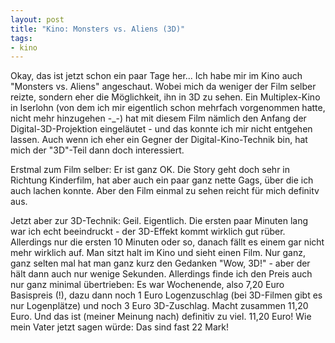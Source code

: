 ```yaml
--- 
layout: post
title: "Kino: Monsters vs. Aliens (3D)"
tags: 
- kino
---
```

Okay, das ist jetzt schon ein paar Tage her...
Ich habe mir im Kino auch "Monsters vs. Aliens" angeschaut. Wobei mich da weniger der Film selber reizte, sondern eher die Möglichkeit, ihn in 3D zu sehen. Ein Multiplex-Kino in Iserlohn (von dem ich mir eigentlich schon mehrfach vorgenommen hatte, nicht mehr hinzugehen -_-) hat mit diesem Film nämlich den Anfang der Digital-3D-Projektion eingeläutet - und das konnte ich mir nicht entgehen lassen. Auch wenn ich eher ein Gegner der Digital-Kino-Technik bin, hat mich der "3D"-Teil dann doch interessiert.
<!--more-->
Erstmal zum Film selber: Er ist ganz OK. Die Story geht doch sehr in Richtung Kinderfilm, hat aber auch ein paar ganz nette Gags, über die ich auch lachen konnte. Aber den Film einmal zu sehen reicht für mich definitv aus.

Jetzt aber zur 3D-Technik: Geil. Eigentlich. Die ersten paar Minuten lang war ich echt beeindruckt - der 3D-Effekt kommt wirklich gut rüber. Allerdings nur die ersten 10 Minuten oder so, danach fällt es einem gar nicht mehr wirklich auf. Man sitzt halt im Kino und sieht einen Film. Nur ganz, ganz selten mal hat man ganz kurz den Gedanken "Wow, 3D!" - aber der hält dann auch nur wenige Sekunden.
Allerdings finde ich den Preis auch nur ganz minimal übertrieben: Es war Wochenende, also 7,20 Euro Basispreis (!), dazu dann noch 1 Euro Logenzuschlag (bei 3D-Filmen gibt es nur Logenplätze) und noch 3 Euro 3D-Zuschlag. Macht zusammen 11,20 Euro. Und das ist (meiner Meinung nach) definitiv zu viel. 11,20 Euro! Wie mein Vater jetzt sagen würde: Das sind fast 22 Mark!
